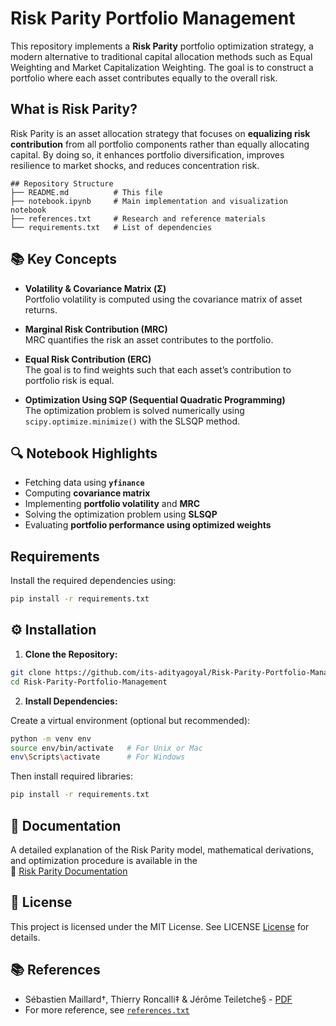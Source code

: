 # Risk Parity Portfolio Management

This repository implements a **Risk Parity** portfolio optimization strategy, a modern alternative to traditional capital allocation methods such as Equal Weighting and Market Capitalization Weighting. The goal is to construct a portfolio where each asset contributes equally to the overall risk.


## What is Risk Parity?

Risk Parity is an asset allocation strategy that focuses on **equalizing risk contribution** from all portfolio components rather than equally allocating capital. By doing so, it enhances portfolio diversification, improves resilience to market shocks, and reduces concentration risk.

```
## Repository Structure
├── README.md          # This file  
├── notebook.ipynb     # Main implementation and visualization notebook  
├── references.txt     # Research and reference materials  
└── requirements.txt   # List of dependencies  
```

## 📚 Key Concepts

- **Volatility & Covariance Matrix (Σ)**  
  Portfolio volatility is computed using the covariance matrix of asset returns.

- **Marginal Risk Contribution (MRC)**  
  MRC quantifies the risk an asset contributes to the portfolio.

- **Equal Risk Contribution (ERC)**  
  The goal is to find weights such that each asset’s contribution to portfolio risk is equal.

- **Optimization Using SQP (Sequential Quadratic Programming)**  
  The optimization problem is solved numerically using `scipy.optimize.minimize()` with the SLSQP method.

## 🔍 Notebook Highlights

- Fetching data using **`yfinance`**
- Computing **covariance matrix**
- Implementing **portfolio volatility** and **MRC**
- Solving the optimization problem using **SLSQP**
- Evaluating **portfolio performance using optimized weights**

## Requirements

Install the required dependencies using:

```bash
pip install -r requirements.txt
```

## ⚙️ Installation

1. **Clone the Repository:**

```bash
git clone https://github.com/its-adityagoyal/Risk-Parity-Portfolio-Management.git
cd Risk-Parity-Portfolio-Management
```

2. **Install Dependencies:**

Create a virtual environment (optional but recommended):

```bash
python -m venv env
source env/bin/activate   # For Unix or Mac
env\Scripts\activate      # For Windows
```
Then install required libraries:
```bash
pip install -r requirements.txt
```

## 📄 Documentation

A detailed explanation of the Risk Parity model, mathematical derivations, and optimization procedure is available in the  
📘 [Risk Parity Documentation](https://drive.google.com/file/d/1U7nw1OHHZfnf79bMrZwiAS3MsQu_GAbr/view?usp=drive_link)


## 🪪 License

This project is licensed under the MIT License. See LICENSE [License](./LICENSE) for details.  


## 📚 References

- Sébastien Maillard†, Thierry Roncalli‡ & Jérôme Teiletche§ - [PDF](https://papers.ssrn.com/sol3/papers.cfm?abstract_id=1613022)  
- For more reference, see [`references.txt`](./references.txt)


